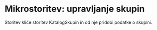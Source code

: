 # Mikrostoritev: upravljanje skupin

Storitev kliče storitev KatalogSkupin in od nje pridobi podatke o skupini.
